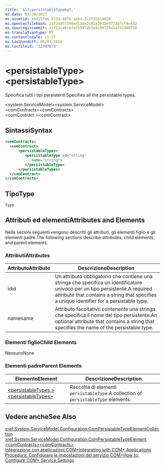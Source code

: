 ```yaml
---
title: '&lt;persistableType&gt;'
ms.date: 03/30/2017
ms.assetid: e5425fe6-523a-4076-aab4-2c2515b1d830
ms.openlocfilehash: 23724957398ed1ade2c81a3932e9773d7cf4c642
ms.sourcegitcommit: 11f11ca6cefe555972b3a5c99729d1a7523d8f50
ms.translationtype: MT
ms.contentlocale: it-IT
ms.lasthandoff: 05/03/2018
ms.locfileid: "32747073"
---
```

# <a name="ltpersistabletypegt"></a><span data-ttu-id="91532-102">&lt;persistableType&gt;</span><span class="sxs-lookup"><span data-stu-id="91532-102">&lt;persistableType&gt;</span></span>
<span data-ttu-id="91532-103">Specifica tutti i tipi persistenti.</span><span class="sxs-lookup"><span data-stu-id="91532-103">Specifies all the persistable types.</span></span>  
  
 <span data-ttu-id="91532-104">\<system.ServiceModel></span><span class="sxs-lookup"><span data-stu-id="91532-104">\<system.ServiceModel></span></span>  
<span data-ttu-id="91532-105">\<comContracts></span><span class="sxs-lookup"><span data-stu-id="91532-105">\<comContracts></span></span>  
<span data-ttu-id="91532-106">\<comContract ></span><span class="sxs-lookup"><span data-stu-id="91532-106">\<comContract></span></span>  
  
## <a name="syntax"></a><span data-ttu-id="91532-107">Sintassi</span><span class="sxs-lookup"><span data-stu-id="91532-107">Syntax</span></span>  
  
```xml  
<comContracts>  
  <comContract>  
      <persistableTypes>  
         <persistableType id="string"  
            name="string">  
         </persistableType>  
      </persistableTypes>  
  </comContract>  
</comContracts>  
```  
  
## <a name="type"></a><span data-ttu-id="91532-108">Tipo</span><span class="sxs-lookup"><span data-stu-id="91532-108">Type</span></span>  
 `Type`  
  
## <a name="attributes-and-elements"></a><span data-ttu-id="91532-109">Attributi ed elementi</span><span class="sxs-lookup"><span data-stu-id="91532-109">Attributes and Elements</span></span>  
 <span data-ttu-id="91532-110">Nelle sezioni seguenti vengono descritti gli attributi, gli elementi figlio e gli elementi padre.</span><span class="sxs-lookup"><span data-stu-id="91532-110">The following sections describe attributes, child elements, and parent elements.</span></span>  
  
### <a name="attributes"></a><span data-ttu-id="91532-111">Attributi</span><span class="sxs-lookup"><span data-stu-id="91532-111">Attributes</span></span>  
  
|<span data-ttu-id="91532-112">Attributo</span><span class="sxs-lookup"><span data-stu-id="91532-112">Attribute</span></span>|<span data-ttu-id="91532-113">Descrizione</span><span class="sxs-lookup"><span data-stu-id="91532-113">Description</span></span>|  
|---------------|-----------------|  
|<span data-ttu-id="91532-114">id</span><span class="sxs-lookup"><span data-stu-id="91532-114">id</span></span>|<span data-ttu-id="91532-115">Un attributo obbligatorio che contiene una stringa che specifica un identificatore univoco per un tipo persistente.</span><span class="sxs-lookup"><span data-stu-id="91532-115">A required attribute that contains a string that specifies a unique identifier for a persistable type.</span></span>|  
|<span data-ttu-id="91532-116">name</span><span class="sxs-lookup"><span data-stu-id="91532-116">name</span></span>|<span data-ttu-id="91532-117">Attributo facoltativo contenente una stringa che specifica il nome del tipo persistente.</span><span class="sxs-lookup"><span data-stu-id="91532-117">An optional attribute that contains a string that specifies the name of the persistable type.</span></span>|  
  
### <a name="child-elements"></a><span data-ttu-id="91532-118">Elementi figlio</span><span class="sxs-lookup"><span data-stu-id="91532-118">Child Elements</span></span>  
 <span data-ttu-id="91532-119">Nessuno</span><span class="sxs-lookup"><span data-stu-id="91532-119">None</span></span>  
  
### <a name="parent-elements"></a><span data-ttu-id="91532-120">Elementi padre</span><span class="sxs-lookup"><span data-stu-id="91532-120">Parent Elements</span></span>  
  
|<span data-ttu-id="91532-121">Elemento</span><span class="sxs-lookup"><span data-stu-id="91532-121">Element</span></span>|<span data-ttu-id="91532-122">Descrizione</span><span class="sxs-lookup"><span data-stu-id="91532-122">Description</span></span>|  
|-------------|-----------------|  
|[<span data-ttu-id="91532-123">\<persistableTypes ></span><span class="sxs-lookup"><span data-stu-id="91532-123">\<persistableTypes></span></span>](../../../../../docs/framework/configure-apps/file-schema/wcf/persistabletypes.md)|<span data-ttu-id="91532-124">Raccolta di elementi `persistableType`.</span><span class="sxs-lookup"><span data-stu-id="91532-124">A collection of `persistableType` elements.</span></span>|  
  
## <a name="see-also"></a><span data-ttu-id="91532-125">Vedere anche</span><span class="sxs-lookup"><span data-stu-id="91532-125">See Also</span></span>  
 <xref:System.ServiceModel.Configuration.ComPersistableTypeElementCollection>  
 <xref:System.ServiceModel.Configuration.ComPersistableTypeElement>  
 [<span data-ttu-id="91532-126">\<comContracts></span><span class="sxs-lookup"><span data-stu-id="91532-126">\<comContracts></span></span>](../../../../../docs/framework/configure-apps/file-schema/wcf/comcontracts.md)  
 [<span data-ttu-id="91532-127">Integrazione con applicazioni COM+</span><span class="sxs-lookup"><span data-stu-id="91532-127">Integrating with COM+ Applications</span></span>](../../../../../docs/framework/wcf/feature-details/integrating-with-com-plus-applications.md)  
 [<span data-ttu-id="91532-128">Procedura: Configurare le impostazioni del servizio COM+</span><span class="sxs-lookup"><span data-stu-id="91532-128">How to: Configure COM+ Service Settings</span></span>](../../../../../docs/framework/wcf/feature-details/how-to-configure-com-service-settings.md)
